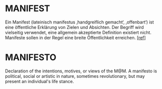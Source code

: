 # MANIFEST

Ein Manifest (lateinisch manifestus ‚handgreiflich gemacht‘, ‚offenbart‘) ist eine öffentliche Erklärung von Zielen und Absichten. Der Begriff wird vielseitig verwendet, eine allgemein akzeptierte Definition existiert nicht. Manifeste sollen in der Regel eine breite Öffentlichkeit erreichen. [[ref]](https://de.wikipedia.org/wiki/Manifest)


# MANIFESTO

Declaration of the intentions, motives, or views of the M@M. A manifesto is political, social or artistic in nature, sometimes revolutionary, but may present an individual's life stance. 
